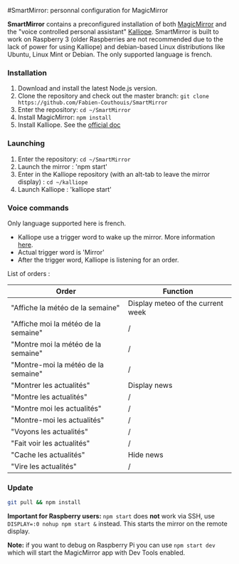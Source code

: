 #SmartMirror: personnal configuration for MagicMirror 


**SmartMirror** contains a preconfigured installation of both [MagicMirror](https://github.com/MichMich/MagicMirror) and the 
"voice controlled personal assistant" [Kalliope](https://github.com/kalliope-project/kalliope/blob/master/Docs/installation.md).
SmartMirror is built to work on Raspberry 3 (older Raspberries are not recommended due to the lack of power for using Kalliope) and debian-based Linux distributions like Ubuntu,
Linux Mint or Debian. The only supported language is french.


### Installation

1. Download and install the latest Node.js version.
2. Clone the repository and check out the master branch: `git clone https://github.com/Fabien-Couthouis/SmartMirror`
3. Enter the repository: `cd ~/SmartMirror`
4. Install MagicMirror: `npm install`
5. Install Kalliope. See the [official doc](https://github.com/kalliope-project/kalliope/blob/master/Docs/installation.md)

### Launching
1. Enter the repository: `cd ~/SmartMirror`
2. Launch the mirror : 'npm start'
3. Enter in the Kalliope repository (with an alt-tab to leave the mirror display) : `cd ~/kalliope`
4. Launch Kalliope : 'kalliope start'

### Voice commands
Only language supported here is french.
- Kalliope use a trigger word to wake up the mirror. More information [here](https://github.com/kalliope-project/kalliope/blob/master/Docs/settings.mdhttps://github.com/kalliope-project/kalliope/blob/master/Docs/settings.md).
- Actual trigger word is 'Mirror'
- After the trigger word, Kalliope is listening for an order.

List of orders :

|Order                                       | Function        |
------------------------------------------|----------------|
"Affiche la météo de la semaine" | Display meteo of the current week  
"Affiche moi la météo de la semaine"| /
"Montre moi la météo de la semaine" |  /         
"Montre-moi la météo de la semaine" |  /               
"Montrer les actualités"    | Display news    
"Montre les actualités"    |   /              
"Montre moi les actualités"  |  /               
"Montre-moi les actualités"  |   /              
"Voyons les actualités"    |   /              
"Fait voir les actualités"     |   /              
"Cache les actualités"   | Hide news       
"Vire les actualités"  |       /          




### Update


```bash
git pull && npm install
```

**Important for Raspberry users:** `npm start` does **not** work via SSH, use `DISPLAY=:0 nohup npm start &` instead. This starts the mirror on the remote display.

**Note:** if you want to debug on Raspberry Pi you can use `npm start dev` which will start the MagicMirror app with Dev Tools enabled.

